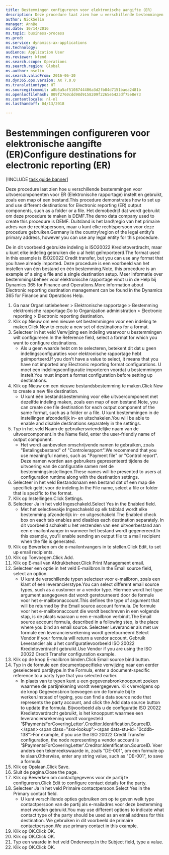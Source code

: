 ```yaml
--- 
title: Bestemmingen configureren voor elektronische aangifte (ER)
description: Deze procedure laat zien hoe u verschillende bestemmingen voor uitvoercomponenten voor ER (Elektronische rapportage) instelt en gebruikt, zoals een map of een bestand.
author: NickSelin
manager: AnnBe
ms.date: 10/14/2016
ms.topic: business-process
ms.prod: 
ms.service: dynamics-ax-applications
ms.technology: 
audience: Application User
ms.reviewer: kfend
ms.search.scope: Operations
ms.search.region: Global
ms.author: nselin
ms.search.validFrom: 2016-06-30
ms.dyn365.ops.version: AX 7.0.0
ms.translationtype: HT
ms.sourcegitcommit: a8b5a5af5108744406a3d2fb84d7151baea2481b
ms.openlocfilehash: 009f2760cdd98d9158209f2265e5423df75e8e73
ms.contentlocale: nl-nl
ms.lasthandoff: 04/13/2018

---
```

# <a name="configure-destinations-for-electronic-reporting-er"></a><span data-ttu-id="0cddb-103">Bestemmingen configureren voor elektronische aangifte (ER)</span><span class="sxs-lookup"><span data-stu-id="0cddb-103">Configure destinations for electronic reporting (ER)</span></span>

[!INCLUDE [task guide banner](../../includes/task-guide-banner.md)]

<span data-ttu-id="0cddb-104">Deze procedure laat zien hoe u verschillende bestemmingen voor uitvoercomponenten voor ER (Elektronische rapportage) instelt en gebruikt, zoals een map of een bestand.</span><span class="sxs-lookup"><span data-stu-id="0cddb-104">This procedure demonstrates how to set up and use different destinations for Electronic reporting (ER) output components, such as a folder or a file.</span></span> <span data-ttu-id="0cddb-105">Het demobedrijf dat wordt gebruikt om deze procedure te maken is DEMF.</span><span class="sxs-lookup"><span data-stu-id="0cddb-105">The demo data company used to create this procedure is DEMF.</span></span> <span data-ttu-id="0cddb-106">Duitsland is het land\regio van het primaire adres van de rechtspersoon, maar u kunt elke rechtspersoon voor deze procedure gebruiken.</span><span class="sxs-lookup"><span data-stu-id="0cddb-106">Germany is the country\region of the legal entity’s primary address, however you can use any legal entity for this procedure.</span></span> 

<span data-ttu-id="0cddb-107">De in dit voorbeeld gebruikte indeling is ISO20022 Kredietoverdracht, maar u kunt elke indeling gebruiken die u al hebt geïmporteerd.</span><span class="sxs-lookup"><span data-stu-id="0cddb-107">The format used in this example is ISO20022 Credit transfer, but you can use any format that you have already imported.</span></span> <span data-ttu-id="0cddb-108">Deze procedure is een voorbeeld van het instellen van één bestand en één bestemming.</span><span class="sxs-lookup"><span data-stu-id="0cddb-108">Note, this procedure is an example of a single file and a single destination setup.</span></span> <span data-ttu-id="0cddb-109">Meer informatie over bestemmingsbeheer voor elektronische rapportage vindt u in de Help bij Dynamics 365 for Finance and Operations.</span><span class="sxs-lookup"><span data-stu-id="0cddb-109">More information about Electronic reporting destination management can be found in the Dynamics 365 for Finance and Operations Help.</span></span>

1. <span data-ttu-id="0cddb-110">Ga naar Organisatiebeheer > Elektronische rapportage > Bestemming elektronische rapportage.</span><span class="sxs-lookup"><span data-stu-id="0cddb-110">Go to Organization administration > Electronic reporting > Electronic reporting destination.</span></span>
2. <span data-ttu-id="0cddb-111">Klik op Nieuw om een nieuwe set bestemmingen voor een indeling te maken.</span><span class="sxs-lookup"><span data-stu-id="0cddb-111">Click New to create a new set of destinations for a format.</span></span>
3. <span data-ttu-id="0cddb-112">Selecteer in het veld Verwijzing een indeling waarvoor u bestemmingen wilt configureren.</span><span class="sxs-lookup"><span data-stu-id="0cddb-112">In the Reference field, select a format for which you want to configure destinations.</span></span>
    * <span data-ttu-id="0cddb-113">Als u geen waarde hebt om te selecteren, betekent dit dat u geen indelingsconfiguraties voor elektronische rapportage hebt geïmporteerd.</span><span class="sxs-lookup"><span data-stu-id="0cddb-113">If you don't have a value to select, it means that you have not imported any Electronic reporting format configurations.</span></span> <span data-ttu-id="0cddb-114">U moet een indelingsconfiguratie importeren voordat u bestemmingen instelt.</span><span class="sxs-lookup"><span data-stu-id="0cddb-114">You must import a format configuration before setting up destinations.</span></span>  
4. <span data-ttu-id="0cddb-115">Klik op Nieuw om een nieuwe bestandsbestemming te maken.</span><span class="sxs-lookup"><span data-stu-id="0cddb-115">Click New to create a new file destination.</span></span>
    * <span data-ttu-id="0cddb-116">U kunt één bestandsbestemming voor elke uitvoercomponent met dezelfde indeling maken, zoals een map of een bestand.</span><span class="sxs-lookup"><span data-stu-id="0cddb-116">Note, you can create one file destination for each output component of the same format, such as a folder or a file.</span></span> <span data-ttu-id="0cddb-117">U kunt bestemmingen in de instellingen afzonderlijk in- en uitschakelen.</span><span class="sxs-lookup"><span data-stu-id="0cddb-117">You will be able to enable and disable destinations separately in the settings.</span></span>  
5. <span data-ttu-id="0cddb-118">Typ in het veld Naam de gebruikersvriendelijke naam van de uitvoercomponent.</span><span class="sxs-lookup"><span data-stu-id="0cddb-118">In the Name field, enter the user-friendly name of output component.</span></span>
    * <span data-ttu-id="0cddb-119">Het wordt aanbevolen omschrijvende namen te gebruiken, zoals "Betalingsbestand" of "Controlerapport".</span><span class="sxs-lookup"><span data-stu-id="0cddb-119">We recommend that you use meaningful names, such as "Payment file" or "Control report".</span></span> <span data-ttu-id="0cddb-120">Deze namen worden aan gebruikers gepresenteerd tijdens de uitvoering van de configuratie samen met de bestemmingsinstellingen.</span><span class="sxs-lookup"><span data-stu-id="0cddb-120">These names will be presented to users at configuration runtime along with the destination settings.</span></span>  
6. <span data-ttu-id="0cddb-121">Selecteer in het veld Bestandsnaam een bestand dat of een map die specifiek geldt voor de indeling.</span><span class="sxs-lookup"><span data-stu-id="0cddb-121">In the File name, select a file or folder that is specific to the format.</span></span>
7. <span data-ttu-id="0cddb-122">Klik op Instellingen.</span><span class="sxs-lookup"><span data-stu-id="0cddb-122">Click Settings.</span></span>
8. <span data-ttu-id="0cddb-123">Selecteer Ja in het veld Ingeschakeld.</span><span class="sxs-lookup"><span data-stu-id="0cddb-123">Select Yes in the Enabled field.</span></span>
    * <span data-ttu-id="0cddb-124">Met het selectievakje Ingeschakeld op elk tabblad wordt elke bestemming afzonderlijk in- en uitgeschakeld.</span><span class="sxs-lookup"><span data-stu-id="0cddb-124">The Enabled check box on each tab enables and disables each destination separately.</span></span> <span data-ttu-id="0cddb-125">In dit voorbeeld schakelt u het verzenden van een uitvoerbestand aan een e-mailontvanger in wanneer het bestand wordt gegenereerd.</span><span class="sxs-lookup"><span data-stu-id="0cddb-125">In this example, you'll enable sending an output file to a mail recipient when the file is generated.</span></span>  
9. <span data-ttu-id="0cddb-126">Klik op Bewerken om de e-mailontvangers in te stellen.</span><span class="sxs-lookup"><span data-stu-id="0cddb-126">Click Edit, to set up email recipients.</span></span>
10. <span data-ttu-id="0cddb-127">Klik op Toevoegen.</span><span class="sxs-lookup"><span data-stu-id="0cddb-127">Click Add.</span></span>
11. <span data-ttu-id="0cddb-128">Klik op E-mail van Afdrukbeheer.</span><span class="sxs-lookup"><span data-stu-id="0cddb-128">Click Print Management email.</span></span>
12. <span data-ttu-id="0cddb-129">Selecteer een optie in het veld E-mailbron.</span><span class="sxs-lookup"><span data-stu-id="0cddb-129">In the Email source  field, select an option.</span></span>
    * <span data-ttu-id="0cddb-130">U kunt de verschillende typen selecteer voor e-mailbron, zoals een klant of een leverancierstype.</span><span class="sxs-lookup"><span data-stu-id="0cddb-130">You can select different email source types, such as a customer or a vendor type.</span></span> <span data-ttu-id="0cddb-131">Hiermee wordt het type argument aangegeven dat wordt geretourneerd door de formule voor het e-mailbronaccount.</span><span class="sxs-lookup"><span data-stu-id="0cddb-131">This defines the type of argument that will be returned by the Email source account formula.</span></span> <span data-ttu-id="0cddb-132">De formule voor het e-mailbronaccount die wordt beschreven in een volgende stap, is de plaats waaraan u een e-mailbron verbindt.</span><span class="sxs-lookup"><span data-stu-id="0cddb-132">The Email source account formula, described in a following step, is the place where you bind an email source.</span></span> <span data-ttu-id="0cddb-133">Selecteer Leverancier als met uw formule een leveranciersrekening wordt geretourneerd.</span><span class="sxs-lookup"><span data-stu-id="0cddb-133">Select Vendor if your formula will return a vendor account.</span></span> <span data-ttu-id="0cddb-134">Gebruik Leverancier als u het configuratievoorbeeld ISO 20022 Kredietoverdracht gebruikt.</span><span class="sxs-lookup"><span data-stu-id="0cddb-134">Use Vendor if you are using the ISO 20022 Credit Transfer configuration example.</span></span>  
13. <span data-ttu-id="0cddb-135">Klik op de knop E-mailbron binden.</span><span class="sxs-lookup"><span data-stu-id="0cddb-135">Click Email source bind button.</span></span>
14. <span data-ttu-id="0cddb-136">Typ in de formule een documentspecifieke verwijzing naar een eerder geselecteerd partijtype.</span><span class="sxs-lookup"><span data-stu-id="0cddb-136">In the Formula, enter a document-specific reference to a party type that you selected earlier.</span></span>
    * <span data-ttu-id="0cddb-137">In plaats van te typen kunt u een gegevensbronknooppunt zoeken waarmee de partijrekening wordt weergegeven. Klik vervolgens op de knop Gegevensbron toevoegen om de formule bij te werken.</span><span class="sxs-lookup"><span data-stu-id="0cddb-137">Instead of typing, you can find a data source node that represents the party account, and click the Add data source button to update the formula.</span></span> <span data-ttu-id="0cddb-138">Bijvoorbeeld als u de configuratie ISO 20022 Kredietoverdracht gebruikt, is het knooppunt waarmee een leveranciersrekening wordt voorgesteld '$PaymentsForCoveringLetter'.Creditor.Identification.SourceID.</span><span class="sxs-lookup"><span data-stu-id="0cddb-138">For example, if you use the ISO 20022 Credit Transfer configuration, the node representing a vendor account is '$PaymentsForCoveringLetter'.Creditor.Identification.SourceID.</span></span> <span data-ttu-id="0cddb-139">Voer anders een tekenreekswaarde in, zoals "DE-001", om een formule op te slaan.</span><span class="sxs-lookup"><span data-stu-id="0cddb-139">Otherwise, enter any string value, such as "DE-001", to save a formula.</span></span>  
15. <span data-ttu-id="0cddb-140">Klik op Opslaan.</span><span class="sxs-lookup"><span data-stu-id="0cddb-140">Click Save.</span></span>
16. <span data-ttu-id="0cddb-141">Sluit de pagina.</span><span class="sxs-lookup"><span data-stu-id="0cddb-141">Close the page.</span></span>
17. <span data-ttu-id="0cddb-142">Klik op Bewerken om contactgegevens voor de partij te configureren.</span><span class="sxs-lookup"><span data-stu-id="0cddb-142">Click Edit to configure contact details for the party.</span></span>
18. <span data-ttu-id="0cddb-143">Selecteer Ja in het veld Primaire contactpersoon.</span><span class="sxs-lookup"><span data-stu-id="0cddb-143">Select Yes in the Primary contact field.</span></span>
    * <span data-ttu-id="0cddb-144">U kunt verschillende opties gebruiken om op te geven welk type contactpersoon van de partij als e-mailadres voor deze bestemming moet worden gebruikt.</span><span class="sxs-lookup"><span data-stu-id="0cddb-144">You may use different options to indicate what contact type of the party should be used as an email address for this destination.</span></span> <span data-ttu-id="0cddb-145">We gebruiken in dit voorbeeld de primaire contactpersoon.</span><span class="sxs-lookup"><span data-stu-id="0cddb-145">We use primary contact in this example.</span></span>  
19. <span data-ttu-id="0cddb-146">Klik op OK.</span><span class="sxs-lookup"><span data-stu-id="0cddb-146">Click OK.</span></span>
20. <span data-ttu-id="0cddb-147">Klik op OK.</span><span class="sxs-lookup"><span data-stu-id="0cddb-147">Click OK.</span></span>
21. <span data-ttu-id="0cddb-148">Typ een waarde in het veld Onderwerp.</span><span class="sxs-lookup"><span data-stu-id="0cddb-148">In the Subject field, type a value.</span></span>
22. <span data-ttu-id="0cddb-149">Klik op OK.</span><span class="sxs-lookup"><span data-stu-id="0cddb-149">Click OK.</span></span>



